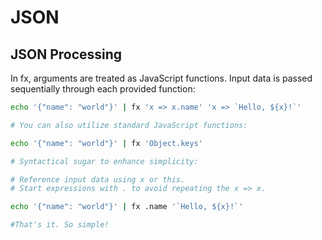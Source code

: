 # JSON

## JSON Processing

In fx, arguments are treated as JavaScript functions. Input data is passed sequentially through each provided function:

```sh
echo '{"name": "world"}' | fx 'x => x.name' 'x => `Hello, ${x}!`'

# You can also utilize standard JavaScript functions:

echo '{"name": "world"}' | fx 'Object.keys'

# Syntactical sugar to enhance simplicity:

# Reference input data using x or this.
# Start expressions with . to avoid repeating the x => x.

echo '{"name": "world"}' | fx .name '`Hello, ${x}!`'

#That's it. So simple!
